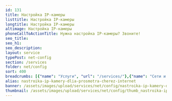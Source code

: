 ```yaml
---
id: 131
title: Настройка IP-камеры
listtitle: Настройка IP-камеры
longtitle: Настройка IP-камеры
altimage: Настройка IP-камеры
phoneCallToActionTitle: Нужна настройка IP-камеры? Звоните!
seo_title: 
seo_h1: 
seo_description: 
layout: service
typePost: net-config
section: /services
folder: net/config
sort: 400
breadcrumbs: [{"name": "Услуги", "url": "/services/"},{"name": "Сети и интернет", "url": "/services/net/"},{"name": "Настройка", "url":  "/services/net/config/"}]
alias: nastroika-ip-kamery-dlia-prosmotra-cherez-internet
banner: /assets/images/upload/services/net/config/nastroika-ip-kamery-dlia-prosmotra-cherez-internet.jpg
thumbnail: /assets/images/upload/services/net/config/thumb_nastroika-ip-kamery-dlia-prosmotra-cherez-internet.jpg
---
```

